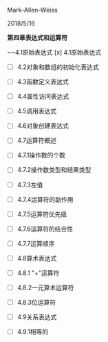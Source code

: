Mark-Allen-Weiss

2018/5/16

**第四章表达式和运算符**

~~4.1原始表达式
 [x] 4.1原始表达式

- [ ] 4.2对象和数组的初始化表达式

- [ ] 4.3函数定义表达式

- [ ] 4.4属性访问表达式

- [ ] 4.5调用表达式

- [ ] 4.6对象创建表达式

- [ ] 4.7运算符概述

- [ ] 4.7.1操作数的个数

- [ ] 4.7.2操作数类型和结果类型

- [ ] 4.7.3左值

- [ ] 4.7.4运算符的副作用

- [ ] 4.7.5运算符优先级

- [ ] 4.7.6运算符的结合性

- [ ] 4.7.7运算顺序

- [ ] 4.8算术表达式

- [ ] 4.8.1 "+"运算符

- [ ] 4.8.2一元算术运算符

- [ ] 4.8.3位运算符

- [ ] 4.9关系表达式

- [ ] 4.9.1相等的

